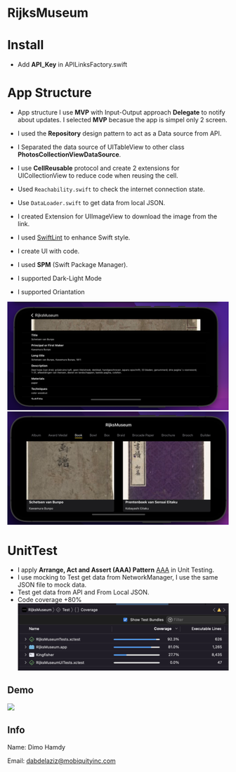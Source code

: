 # RijksMuseum

# Install
* Add **API_Key** in APILinksFactory.swift


# App Structure

* App structure I use **MVP** with Input-Output approach **Delegate** to notify about updates. I selected **MVP** becasue the app is simpel only 2 screen.

* I used the **Repository** design pattern to act as a Data source from API.

* I Separated the data source of UITableView to other class **PhotosCollectionViewDataSource**.

* I use **CellReusable** protocol and create 2 extensions for UICollectionView to reduce code when reusing the cell.

* Used `Reachability.swift` to check the internet connection state.

* Use `DataLoader.swift` to get data from local JSON.

* I created Extension for UIImageView to download the image from the link.

* I used [SwiftLint](https://github.com/realm/SwiftLint) to enhance Swift style.

* I create UI with code.

* I used **SPM** (Swift Package Manager).

* I supported Dark-Light Mode

* I supported Oriantation

![](ScreenShots/Screen1.png)
![](ScreenShots/Screen2.png)


# UnitTest
* I apply  **Arrange, Act and Assert (AAA) Pattern** [AAA](https://medium.com/@pjbgf/title-testing-code-ocd-and-the-aaa-pattern-df453975ab80) in Unit Testing.
* I use mocking to Test get data from  NetworkManager, I use the same JSON file to mock data.
* Test get data from API and From Local JSON.
* Code coverage +80%
![](ScreenShots/Screen3.png)

## Demo
![](Demo.gif)

## Info

Name: Dimo Hamdy

Email: dabdelaziz@mobiquityinc.com

